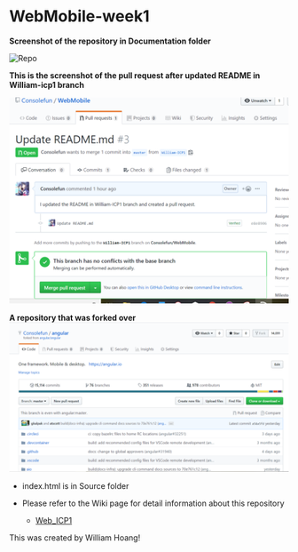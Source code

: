 # WebMobile-week1

**Screenshot of the repository in Documentation folder**

![Repo](https://github.com/Consolefun/WebMobile-week1/blob/master/Documentation/Repo_Screenshot.png)

**This is the screenshot of the pull request after updated README in William-icp1 branch**

![pull request](https://github.com/Consolefun/WebMobile/blob/master/Documentation/pull_request.png)

**A repository that was forked over**
![fork](https://github.com/Consolefun/WebMobile/blob/master/Documentation/Forked_repo.PNG)
- index.html is in Source folder

- Please refer to the Wiki page for detail information about this repository
  - [Web_ICP1](https://github.com/Consolefun/WebMobile-week1/wiki/Web-ICP1)

This was created by William Hoang! 
